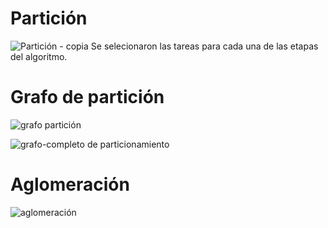 # Partición

![Partición - copia](https://user-images.githubusercontent.com/11285528/95658613-61395a00-0ae1-11eb-9e34-6dab9bb38a5f.jpg)
Se selecionaron las tareas para cada una de las etapas del algoritmo.

# Grafo de partición 

![grafo partición](https://user-images.githubusercontent.com/11285528/95275518-4d0a0a00-080e-11eb-883c-31f5ecefc0c7.PNG)

![grafo-completo de particionamiento](https://user-images.githubusercontent.com/11285528/95275565-6d39c900-080e-11eb-94f2-40c4aab5bf74.PNG)

# Aglomeración
![aglomeración](https://user-images.githubusercontent.com/11285528/95275593-7b87e500-080e-11eb-8187-886f0d22b915.PNG)
